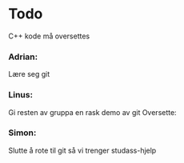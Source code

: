 # Todo

C++ kode må oversettes

### Adrian:
Lære seg git
### Linus:
Gi resten av gruppa en rask demo av git
Oversette: 
### Simon:
Slutte å rote til git så vi trenger studass-hjelp

